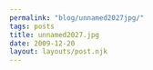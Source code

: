 ```yaml
---
permalink: "blog/unnamed2027jpg/"
tags: posts
title: unnamed2027.jpg
date: 2009-12-20
layout: layouts/post.njk
---
```


